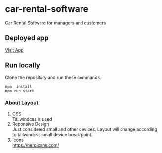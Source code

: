 # car-rental-software

Car Rental Software for managers and customers

## Deployed app

[Visit App](https://car-rental-software.netlify.app/)

## Run locally

Clone the repository and run these commands.

```
npm  install
npm run start
```

### About Layout

1. CSS  
   Tailwindcss is used
2. Reponsive Design  
   Just considered small and other devices. Layout will change according to tailwindcss small device break point.
3. Icons  
   https://heroicons.com/
